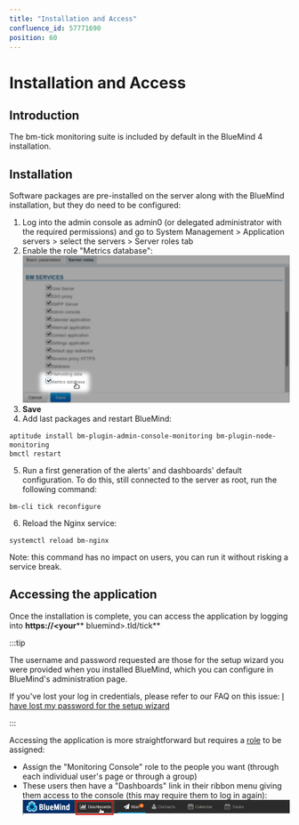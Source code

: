 ```yaml
---
title: "Installation and Access"
confluence_id: 57771690
position: 60
---
```

# Installation and Access


## Introduction

The bm-tick monitoring suite is included by default in the BlueMind 4 installation.


## Installation

Software packages are pre-installed on the server along with the BlueMind installation, but they do need to be configured:

1. Log into the admin console as admin0 (or delegated administrator with the required permissions) and go to System Management > Application servers > select the servers > Server roles tab
2. Enable the role "Metrics database":****![](../../../attachments/57771690/57771691.png)****
3. ****Save****
4. Add last packages and restart BlueMind:


```
aptitude install bm-plugin-admin-console-monitoring bm-plugin-node-monitoring
bmctl restart
```


5. Run a first generation of the alerts' and dashboards' default configuration. To do this, still connected to the server as root, run the following command:


```
bm-cli tick reconfigure
```


6. Reload the Nginx service:


```
systemctl reload bm-nginx
```

Note: this command has no impact on users, you can run it without risking a service break.


## Accessing the application

Once the installation is complete, you can access the application by logging into **https://&lt;your**** bluemind>.tld/tick**


:::tip

The username and password requested are those for the setup wizard you were provided when you installed BlueMind, which you can configure in BlueMind's administration page.

If you've lost your log in credentials, please refer to our FAQ on this issue: [I have lost my password for the setup wizard](/FAQ_Foire_aux_questions_/#FAQ-swpassword)

:::

Accessing the application is more straightforward but requires a [role](/Guide_de_l_administrateur/Gestion_des_entites/Utilisateurs/Les_rôles_droits_d_accès_et_d_administration/) to be assigned:

- Assign the "Monitoring Console" role to the people you want (through each individual user's page or through a group)
- These users then have a "Dashboards" link in their ribbon menu giving them access to the console (this may require them to log in again):![](../../../attachments/57771690/57771693.png)


